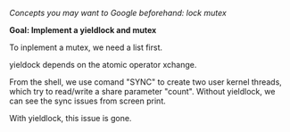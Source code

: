 *Concepts you may want to Google beforehand: lock mutex*

**Goal: Implement a yieldlock and mutex**

To inplement a mutex, we need a list first.

yieldock depends on the atomic operator xchange.

From the shell, we use comand "SYNC" to create two user kernel threads, which try to read/write a share parameter "count". Without yieldlock, we can see the sync issues from screen print.

With yieldlock, this issue is gone.

